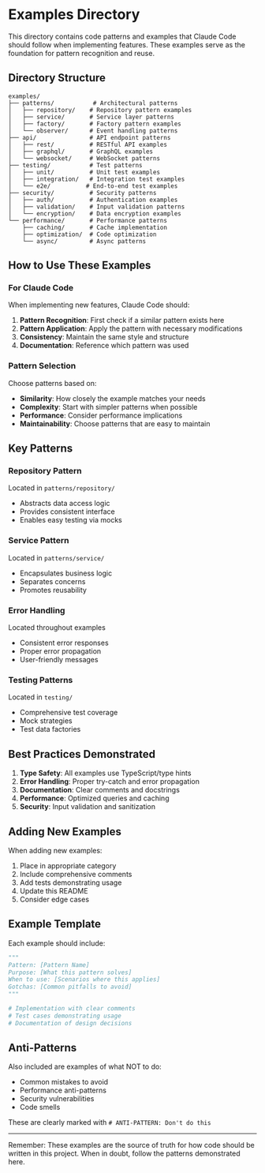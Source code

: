# Examples Directory

This directory contains code patterns and examples that Claude Code should follow when implementing features. These examples serve as the foundation for pattern recognition and reuse.

## Directory Structure

```
examples/
├── patterns/           # Architectural patterns
│   ├── repository/    # Repository pattern examples
│   ├── service/       # Service layer patterns
│   ├── factory/       # Factory pattern examples
│   └── observer/      # Event handling patterns
├── api/               # API endpoint patterns
│   ├── rest/          # RESTful API examples
│   ├── graphql/       # GraphQL examples
│   └── websocket/     # WebSocket patterns
├── testing/           # Test patterns
│   ├── unit/          # Unit test examples
│   ├── integration/   # Integration test examples
│   └── e2e/          # End-to-end test examples
├── security/          # Security patterns
│   ├── auth/          # Authentication examples
│   ├── validation/    # Input validation patterns
│   └── encryption/    # Data encryption examples
└── performance/       # Performance patterns
    ├── caching/       # Cache implementation
    ├── optimization/  # Code optimization
    └── async/         # Async patterns
```

## How to Use These Examples

### For Claude Code

When implementing new features, Claude Code should:

1. **Pattern Recognition**: First check if a similar pattern exists here
2. **Pattern Application**: Apply the pattern with necessary modifications
3. **Consistency**: Maintain the same style and structure
4. **Documentation**: Reference which pattern was used

### Pattern Selection

Choose patterns based on:
- **Similarity**: How closely the example matches your needs
- **Complexity**: Start with simpler patterns when possible
- **Performance**: Consider performance implications
- **Maintainability**: Choose patterns that are easy to maintain

## Key Patterns

### Repository Pattern
Located in `patterns/repository/`
- Abstracts data access logic
- Provides consistent interface
- Enables easy testing via mocks

### Service Pattern
Located in `patterns/service/`
- Encapsulates business logic
- Separates concerns
- Promotes reusability

### Error Handling
Located throughout examples
- Consistent error responses
- Proper error propagation
- User-friendly messages

### Testing Patterns
Located in `testing/`
- Comprehensive test coverage
- Mock strategies
- Test data factories

## Best Practices Demonstrated

1. **Type Safety**: All examples use TypeScript/type hints
2. **Error Handling**: Proper try-catch and error propagation
3. **Documentation**: Clear comments and docstrings
4. **Performance**: Optimized queries and caching
5. **Security**: Input validation and sanitization

## Adding New Examples

When adding new examples:
1. Place in appropriate category
2. Include comprehensive comments
3. Add tests demonstrating usage
4. Update this README
5. Consider edge cases

## Example Template

Each example should include:
```python
"""
Pattern: [Pattern Name]
Purpose: [What this pattern solves]
When to use: [Scenarios where this applies]
Gotchas: [Common pitfalls to avoid]
"""

# Implementation with clear comments
# Test cases demonstrating usage
# Documentation of design decisions
```

## Anti-Patterns

Also included are examples of what NOT to do:
- Common mistakes to avoid
- Performance anti-patterns
- Security vulnerabilities
- Code smells

These are clearly marked with `# ANTI-PATTERN: Don't do this`

---

Remember: These examples are the source of truth for how code should be written in this project. When in doubt, follow the patterns demonstrated here.
